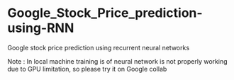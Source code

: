 # Google_Stock_Price_prediction-using-RNN
Google stock price prediction using recurrent neural networks

Note : In local machine training is of neural network is not properly working due to GPU limitation, so please try it on Google collab
